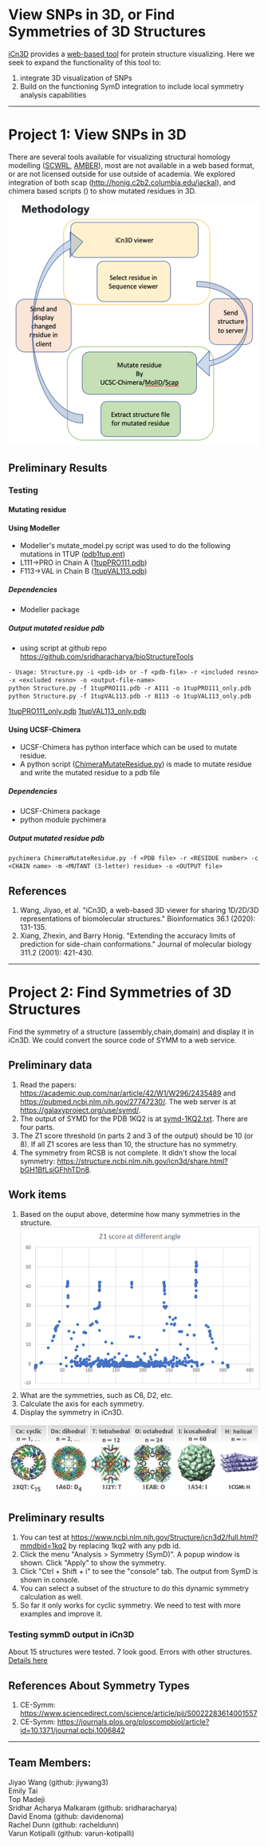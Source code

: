 # View SNPs in 3D, or Find Symmetries of 3D Structures

[iCn3D](https://github.com/ncbi/icn3d) provides a [web-based tool](https://www.ncbi.nlm.nih.gov/Structure/icn3d/full.html?mmdbid=1TUP&showanno=1&show2d=1&showsets=1) for protein structure visualizing. Here we seek to expand the functionality of this tool to:
1. integrate 3D visualization of SNPs
2. Build on the functioning SymD integration to include local symmetry analysis capabilities

---

# Project 1: View SNPs in 3D
There are several tools available for visualizing structural homology modelling ([SCWRL](http://dunbrack.fccc.edu/scwrl4/SCWRL4.php), [AMBER](https://ambermd.org/)), most are not available in a web based format, or are not licensed outside for use outside of academia. We explored integration of both scap (http://honig.c2b2.columbia.edu/jackal), and chimera based scripts () to show mutated residues in 3D.


![Methodology](project1/flowchart.png)

## Preliminary Results

### Testing 

#### Mutating residue

#### Using Modeller
- Modeller's mutate\_model.py script was used to do the following mutations in 1TUP ([pdb1tup.ent](project1/pdb1tup.ent))
- L111-\>PRO in Chain A ([1tupPRO111.pdb](project1/1tupPRO111.pdb))
- F113-\>VAL in Chain B ([1tupVAL113.pdb](project1/1tupVAL113.pdb))

##### Dependencies
- Modeller package

##### Output mutated residue pdb
- using script at github repo https://github.com/sridharacharya/bioStructureTools
```
- Usage: Structure.py -i <pdb-id> or -f <pdb-file> -r <included resno> -x <excluded resno> -o <output-file-name>
python Structure.py -f 1tupPRO111.pdb -r A111 -o 1tupPRO111_only.pdb 
python Structure.py -f 1tupVAL113.pdb -r B113 -o 1tupVAL113_only.pdb 
```
[1tupPRO111_only.pdb](project1/1tupPRO111_only.pdb)
[1tupVAL113_only.pdb](project1/1tupVAL113_only.pdb)

#### Using UCSF-Chimera
- UCSF-Chimera has python interface which can be used to mutate residue. 
- A python script ([ChimeraMutateResidue.py](project1/ChimeraMutateResidue.py)) is made to mutate residue and write the mutated residue to a pdb file

##### Dependencies
- UCSF-Chimera package
- python module pychimera

##### Output mutated residue pdb
```
pychimera ChimeraMutateResidue.py -f <PDB file> -r <RESIDUE number> -c <CHAIN name> -m <MUTANT (3-letter) residue> -o <OUTPUT file>
```


## References
1. Wang, Jiyao, et al. "iCn3D, a web-based 3D viewer for sharing 1D/2D/3D representations of biomolecular structures." Bioinformatics 36.1 (2020): 131-135.
2. Xiang, Zhexin, and Barry Honig. "Extending the accuracy limits of prediction for side-chain conformations." Journal of molecular biology 311.2 (2001): 421-430.

---

# Project 2: Find Symmetries of 3D Structures
Find the symmetry of a structure (assembly,chain,domain) and display it in iCn3D. We could convert the source code of SYMM to a web service.

## Preliminary data
1. Read the papers: https://academic.oup.com/nar/article/42/W1/W296/2435489 and https://pubmed.ncbi.nlm.nih.gov/27747230/. The web server is at https://galaxyproject.org/use/symd/.
2. The output of SYMD for the PDB 1KQ2 is at [symd-1KQ2.txt](https://github.com/STRIDES-Codes/Find-Symmetries-of-3D-Structures/blob/main/symd-1KQ2.txt). There are four parts. 
3. The Z1 score threshold (in parts 2 and 3 of the output) should be 10 (or 8). If all Z1 scores are less than 10, the structure has no symmetry.
4. The symmetry from RCSB is not complete. It didn't show the local symmetry: https://structure.ncbi.nlm.nih.gov/icn3d/share.html?bGH1BfLsiGFhhTDn8.

## Work items
1. Based on the ouput above, determine how many symmetries in the structure.
![Z1 scores](https://github.com/STRIDES-Codes/Find-Symmetries-of-3D-Structures/blob/main/z1score_angle.png?raw=true)
2. What are the symmetries, such as C6, D2, etc.
3. Calculate the axis for each symmetry.
4. Display the symmetry in iCn3D.


![Symmetry Types](https://github.com/STRIDES-Codes/Find-Symmetries-of-3D-Structures/blob/main/symmetriescategory-horizontal.jpg?raw=true)

## Preliminary results
1. You can test at https://www.ncbi.nlm.nih.gov/Structure/icn3d2/full.html?mmdbid=1kq2 by replacing 1kq2 with any pdb id. 
2. Click the menu "Analysis > Symmetry (SymD)". A popup window is shown. Click "Apply" to show the symmetry.
3. Click "Ctrl + Shift + i" to see the "console" tab. The output from SymD is shown in console.
4. You can select a subset of the structure to do this dynamic symmetry calculation as well.
5. So far it only works for cyclic symmetry. We need to test with more examples and improve it.

### Testing symmD output in iCn3D
About 15 structures were tested. 7 look good. Errors with other structures.
[Details here](project2/icn3d.symm.tests.pdf)

## References About Symmetry Types
1. CE-Symm: https://www.sciencedirect.com/science/article/pii/S0022283614001557
2. CE-Symm: https://journals.plos.org/ploscompbiol/article?id=10.1371/journal.pcbi.1006842

---

## Team Members:
Jiyao Wang (github: jiywang3)  
Emily Tai  
Top Madeji  
Sridhar Acharya Malkaram (github: sridharacharya)  
David Enoma (github: davidenoma)  
Rachel Dunn (github: racheldunn)  
Varun Kotipalli (github: varun-kotipalli)
